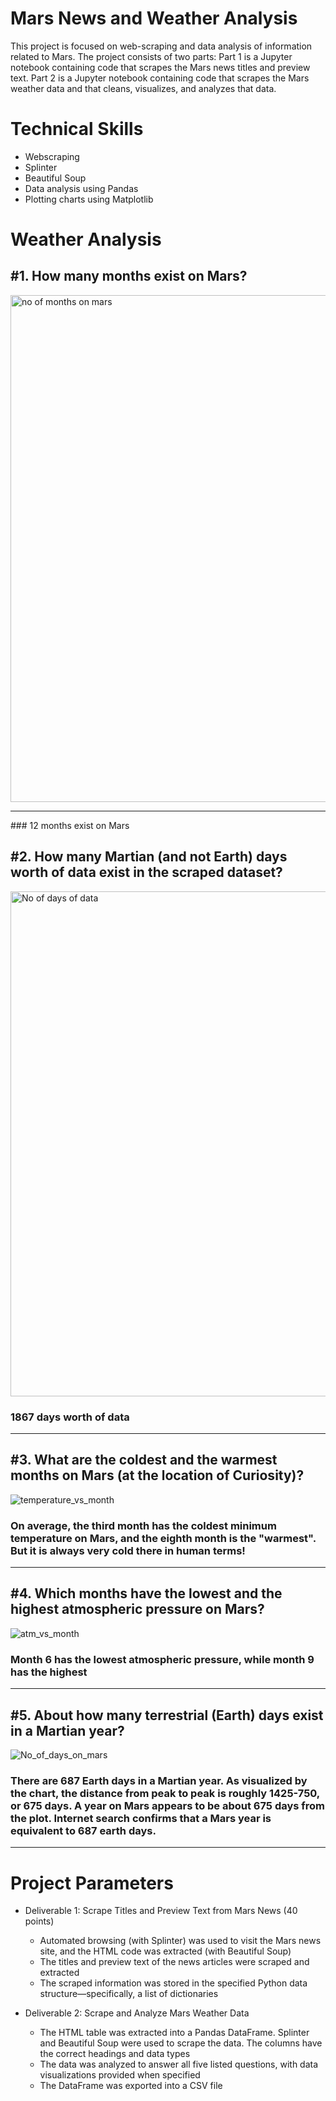 # Mars News and Weather Analysis
This project is focused on web-scraping and data analysis of information related to Mars. The project consists of two parts: Part 1 is a Jupyter notebook containing code that scrapes the Mars news titles and preview text. Part 2 is a Jupyter notebook containing code that scrapes the Mars weather data and that cleans, visualizes, and analyzes that data.

# Technical Skills
- Webscraping 
- Splinter
- Beautiful Soup
- Data analysis using Pandas
- Plotting charts using Matplotlib

# Weather Analysis
## #1. How many months exist on Mars?
<img width="811" alt="no of months on mars" src="https://github.com/srinivasj1987/webscraping-challenge/assets/132161799/20b46424-2832-4975-a609-07d5384b05d2">
<hr>
### 12 months exist on Mars

## #2. How many Martian (and not Earth) days worth of data exist in the scraped dataset?
<img width="808" alt="No of days of data" src="https://github.com/srinivasj1987/webscraping-challenge/assets/132161799/1460462d-6d08-4401-9281-a61022a3b896">

### 1867 days worth of data
<hr>

## #3. What are the coldest and the warmest months on Mars (at the location of Curiosity)?
![temperature_vs_month](https://github.com/srinivasj1987/webscraping-challenge/assets/132161799/bb73c2b8-fc0f-4e82-9684-2ed1e7540c70)

### On average, the third month has the coldest minimum temperature on Mars, and the eighth month is the "warmest". But it is always very cold there in human terms!
<hr>

## #4. Which months have the lowest and the highest atmospheric pressure on Mars?
![atm_vs_month](https://github.com/srinivasj1987/webscraping-challenge/assets/132161799/242837cb-5246-41c7-95fb-562027fdf0a8)


### Month 6 has the lowest atmospheric pressure, while month 9 has the highest
<hr>

## #5. About how many terrestrial (Earth) days exist in a Martian year?
![No_of_days_on_mars](https://github.com/srinivasj1987/webscraping-challenge/assets/132161799/e3cabf05-d6bc-47f9-8006-6843f756d9f8)


### There are 687 Earth days in a Martian year. As visualized by the chart, the distance from peak to peak is roughly 1425-750, or 675 days. A year on Mars appears to be about 675 days from the plot. Internet search confirms that a Mars year is equivalent to 687 earth days.
<hr>

# Project Parameters
- Deliverable 1: Scrape Titles and Preview Text from Mars News (40 points)
    - Automated browsing (with Splinter) was used to visit the Mars news site, and the HTML code was extracted (with Beautiful Soup)
    - The titles and preview text of the news articles were scraped and extracted
    - The scraped information was stored in the specified Python data structure—specifically, a list of dictionaries

- Deliverable 2: Scrape and Analyze Mars Weather Data
    - The HTML table was extracted into a Pandas DataFrame. Splinter and Beautiful Soup were used to scrape the data. The columns have the correct headings and data types
    - The data was analyzed to answer all five listed questions, with data visualizations provided when specified
    - The DataFrame was exported into a CSV file 
